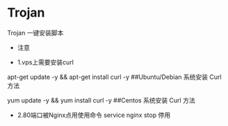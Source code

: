 # Trojan
Trojan 一键安装脚本

- 注意

- 1.vps上需要安装curl

apt-get update -y && apt-get install curl -y    ##Ubuntu/Debian 系统安装 Curl 方法

yum update -y && yum install curl -y            ##Centos 系统安装 Curl 方法

- 2.80端口被Nginx点用使用命令 service nginx stop 停用
